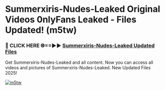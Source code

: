 # Summerxiris-Nudes-Leaked Original Videos 0nlyFans Leaked - Files Updated! (m5tw)

<h3>🔴 CLICK HERE 🌐==►► <a href="https://tinyurl.com/4mcuefdz" rel="nofollow">Summerxiris-Nudes-Leaked Updated Files</a></h3>

Get Summerxiris-Nudes-Leaked and all content. Now you can access all videos and pictures of Summerxiris-Nudes-Leaked. New Updated Files 2025!

[![m5tw](https://i.imgur.com/StAQSOY.gif)](https://tinyurl.com/4mcuefdz)
